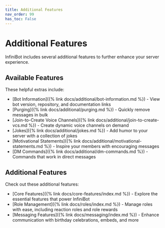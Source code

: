```yaml
---
title: Additional Features
nav_order: 99
has_toc: False
---
```


# Additional Features

InfiniBot includes several additional features to further enhance your server experience.

## Available Features

These helpful extras include:

- [Bot Information]({% link docs/additional/bot-information.md %}) - View bot version, repository, and documentation links
- [Purging]({% link docs/additional/purging.md %}) - Quickly remove messages in bulk
- [Join-to-Create Voice Channels]({% link docs/additional/join-to-create-vcs.md %}) - Create dynamic voice channels on demand
- [Jokes]({% link docs/additional/jokes.md %}) - Add humor to your server with a collection of jokes
- [Motivational Statements]({% link docs/additional/motivational-statements.md %}) - Inspire your members with encouraging messages
- [DM Commands]({% link docs/additional/dm-commands.md %}) - Commands that work in direct messages

## Additional Features
Check out these additional features:
- [Core Features]({% link docs/core-features/index.md %}) - Explore the essential features that power InfiniBot
- [Role Management]({% link docs/roles/index.md %}) - Manage roles with ease, including reaction roles and role rewards
- [Messaging Features]({% link docs/messaging/index.md %}) - Enhance communication with birthday celebrations, embeds, and more